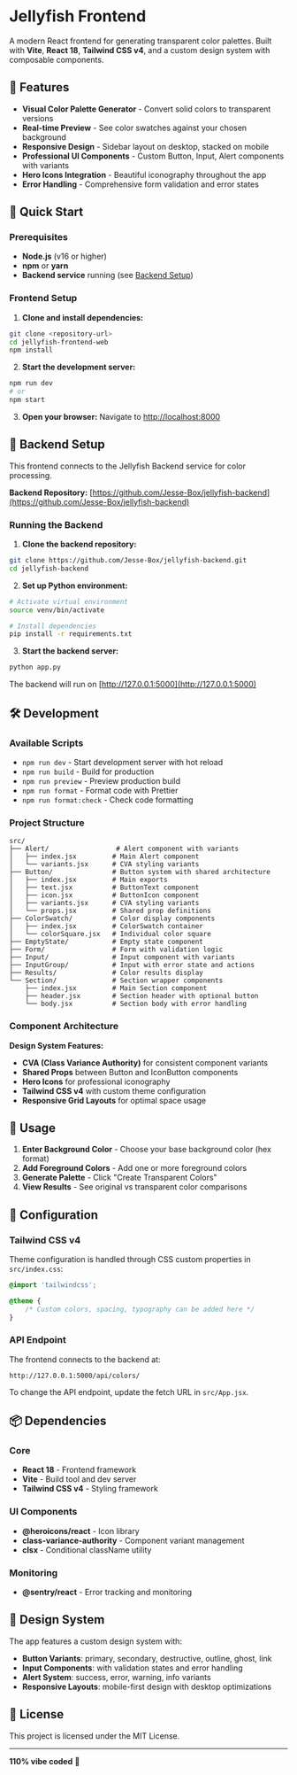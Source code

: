 # Jellyfish Frontend

A modern React frontend for generating transparent color palettes. Built with **Vite**, **React 18**, **Tailwind CSS v4**, and a custom design system with composable components.

## 🎨 Features

- **Visual Color Palette Generator** - Convert solid colors to transparent versions
- **Real-time Preview** - See color swatches against your chosen background
- **Responsive Design** - Sidebar layout on desktop, stacked on mobile
- **Professional UI Components** - Custom Button, Input, Alert components with variants
- **Hero Icons Integration** - Beautiful iconography throughout the app
- **Error Handling** - Comprehensive form validation and error states

## 🚀 Quick Start

### Prerequisites

- **Node.js** (v16 or higher)
- **npm** or **yarn**
- **Backend service** running (see [Backend Setup](#backend-setup))

### Frontend Setup

1. **Clone and install dependencies:**

```bash
git clone <repository-url>
cd jellyfish-frontend-web
npm install
```

2. **Start the development server:**

```bash
npm run dev
# or
npm start
```

3. **Open your browser:**
   Navigate to [http://localhost:8000](http://localhost:8000)

## 🔗 Backend Setup

This frontend connects to the Jellyfish Backend service for color processing.

**Backend Repository:** [https://github.com/Jesse-Box/jellyfish-backend](https://github.com/Jesse-Box/jellyfish-backend)

### Running the Backend

1. **Clone the backend repository:**

```bash
git clone https://github.com/Jesse-Box/jellyfish-backend.git
cd jellyfish-backend
```

2. **Set up Python environment:**

```bash
# Activate virtual environment
source venv/bin/activate

# Install dependencies
pip install -r requirements.txt
```

3. **Start the backend server:**

```bash
python app.py
```

The backend will run on [http://127.0.0.1:5000](http://127.0.0.1:5000)

## 🛠️ Development

### Available Scripts

- `npm run dev` - Start development server with hot reload
- `npm run build` - Build for production
- `npm run preview` - Preview production build
- `npm run format` - Format code with Prettier
- `npm run format:check` - Check code formatting

### Project Structure

```
src/
├── Alert/                 # Alert component with variants
│   ├── index.jsx         # Main Alert component
│   └── variants.jsx      # CVA styling variants
├── Button/               # Button system with shared architecture
│   ├── index.jsx         # Main exports
│   ├── text.jsx          # ButtonText component
│   ├── icon.jsx          # ButtonIcon component
│   ├── variants.jsx      # CVA styling variants
│   └── props.jsx         # Shared prop definitions
├── ColorSwatch/          # Color display components
│   ├── index.jsx         # ColorSwatch container
│   └── colorSquare.jsx   # Individual color square
├── EmptyState/           # Empty state component
├── Form/                 # Form with validation logic
├── Input/                # Input component with variants
├── InputGroup/           # Input with error state and actions
├── Results/              # Color results display
└── Section/              # Section wrapper components
    ├── index.jsx         # Main Section component
    ├── header.jsx        # Section header with optional button
    └── body.jsx          # Section body with error handling
```

### Component Architecture

**Design System Features:**

- **CVA (Class Variance Authority)** for consistent component variants
- **Shared Props** between Button and IconButton components
- **Hero Icons** for professional iconography
- **Tailwind CSS v4** with custom theme configuration
- **Responsive Grid Layouts** for optimal space usage

## 🎯 Usage

1. **Enter Background Color** - Choose your base background color (hex format)
2. **Add Foreground Colors** - Add one or more foreground colors
3. **Generate Palette** - Click "Create Transparent Colors"
4. **View Results** - See original vs transparent color comparisons

## 🔧 Configuration

### Tailwind CSS v4

Theme configuration is handled through CSS custom properties in `src/index.css`:

```css
@import 'tailwindcss';

@theme {
	/* Custom colors, spacing, typography can be added here */
}
```

### API Endpoint

The frontend connects to the backend at:

```
http://127.0.0.1:5000/api/colors/
```

To change the API endpoint, update the fetch URL in `src/App.jsx`.

## 📦 Dependencies

### Core

- **React 18** - Frontend framework
- **Vite** - Build tool and dev server
- **Tailwind CSS v4** - Styling framework

### UI Components

- **@heroicons/react** - Icon library
- **class-variance-authority** - Component variant management
- **clsx** - Conditional className utility

### Monitoring

- **@sentry/react** - Error tracking and monitoring

## 🎨 Design System

The app features a custom design system with:

- **Button Variants**: primary, secondary, destructive, outline, ghost, link
- **Input Components**: with validation states and error handling
- **Alert System**: success, error, warning, info variants
- **Responsive Layouts**: mobile-first design with desktop optimizations

## 📄 License

This project is licensed under the MIT License.

---

**110% vibe coded** 🎯
